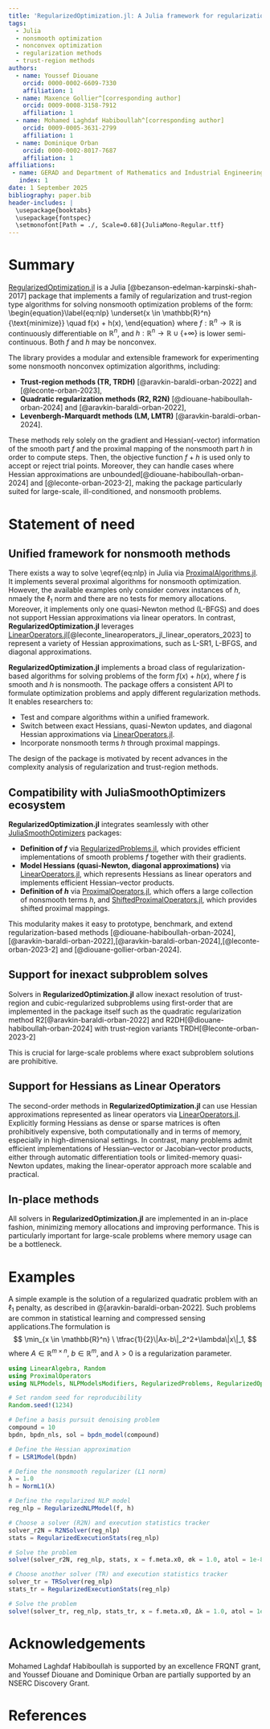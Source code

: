 ```yaml
---
title: 'RegularizedOptimization.jl: A Julia framework for regularization-based nonlinear optimization'
tags:
  - Julia
  - nonsmooth optimization
  - nonconvex optimization
  - regularization methods
  - trust-region methods
authors:
  - name: Youssef Diouane
    orcid: 0000-0002-6609-7330
    affiliation: 1
  - name: Maxence Gollier^[corresponding author]
    orcid: 0009-0008-3158-7912
    affiliation: 1
  - name: Mohamed Laghdaf Habiboullah^[corresponding author]
    orcid: 0009-0005-3631-2799
    affiliation: 1
  - name: Dominique Orban
    orcid: 0000-0002-8017-7687
    affiliation: 1
affiliations:
 - name: GERAD and Department of Mathematics and Industrial Engineering, Polytechnique Montréal, QC, Canada
   index: 1
date: 1 September 2025
bibliography: paper.bib
header-includes: |
  \usepackage{booktabs}
  \usepackage{fontspec}
  \setmonofont[Path = ./, Scale=0.68]{JuliaMono-Regular.ttf}
---
```


# Summary

[RegularizedOptimization.jl](https://github.com/JuliaSmoothOptimizers/RegularizedOptimization.jl) is a Julia [@bezanson-edelman-karpinski-shah-2017] package that implements a family of regularization and trust-region type algorithms for solving nonsmooth optimization problems of the form:
\begin{equation}\label{eq:nlp}
    \underset{x \in \mathbb{R}^n}{\text{minimize}} \quad f(x) + h(x),
\end{equation}
where $f: \mathbb{R}^n \to \mathbb{R}$ is continuously differentiable on $\mathbb{R}^n$, and $h: \mathbb{R}^n \to \mathbb{R} \cup \{+\infty\}$ is lower semi-continuous.
Both $f$ and $h$ may be nonconvex.

The library provides a modular and extensible framework for experimenting some nonsmooth nonconvex optimization algorithms, including:

- **Trust-region methods (TR, TRDH)** [@aravkin-baraldi-orban-2022] and [@leconte-orban-2023],
- **Quadratic regularization methods (R2, R2N)** [@diouane-habiboullah-orban-2024] and [@aravkin-baraldi-orban-2022],
- **Levenbergh-Marquardt methods (LM, LMTR)** [@aravkin-baraldi-orban-2024].

These methods rely solely on the gradient and Hessian(-vector) information of the smooth part $f$ and the proximal mapping of the nonsmooth part $h$ in order to compute steps.
Then, the objective function $f + h$ is used only to accept or reject trial points.
Moreover, they can handle cases where Hessian approximations are unbounded[@diouane-habiboullah-orban-2024] and [@leconte-orban-2023-2], making the package particularly suited for large-scale, ill-conditioned, and nonsmooth problems.

# Statement of need

## Unified framework for nonsmooth methods

There exists a way to solve \eqref{eq:nlp} in Julia via [ProximalAlgorithms.jl](https://github.com/JuliaFirstOrder/ProximalAlgorithms.jl).
It implements several proximal algorithms for nonsmooth optimization.
However, the available examples only consider convex instances of $h$, nmaely the $\ell_1$ norm and there are no tests for memory allocations.
Moreover, it implements only one quasi-Newton method (L-BFGS) and does not support Hessian approximations via linear operators.
In contrast, **RegularizedOptimization.jl** leverages [LinearOperators.jl](https://github.com/JuliaSmoothOptimizers/LinearOperators.jl)[@leconte_linearoperators_jl_linear_operators_2023] to represent a variety of Hessian approximations, such as L-SR1, L-BFGS, and diagonal approximations.

**RegularizedOptimization.jl** implements a broad class of regularization-based algorithms for solving problems of the form $f(x) + h(x)$, where $f$ is smooth and $h$ is nonsmooth.
The package offers a consistent API to formulate optimization problems and apply different regularization methods.
It enables researchers to:

- Test and compare algorithms within a unified framework.
- Switch between exact Hessians, quasi-Newton updates, and diagonal Hessian approximations via [LinearOperators.jl](https://github.com/JuliaSmoothOptimizers/LinearOperators.jl).
- Incorporate nonsmooth terms $h$ through proximal mappings.

The design of the package is motivated by recent advances in the complexity analysis of regularization and trust-region methods.

## Compatibility with JuliaSmoothOptimizers ecosystem

**RegularizedOptimization.jl** integrates seamlessly with other [JuliaSmoothOptimizers](https://github.com/JuliaSmoothOptimizers) packages:

- **Definition of $f$** via [RegularizedProblems.jl](https://github.com/JuliaSmoothOptimizers/RegularizedProblems.jl), which provides efficient implementations of smooth problems $f$ together with their gradients.
- **Model Hessians (quasi-Newton, diagonal approximations)** via [LinearOperators.jl](https://github.com/JuliaSmoothOptimizers/LinearOperators.jl), which represents Hessians as linear operators and implements efficient Hessian–vector products.
- **Definition of $h$** via [ProximalOperators.jl](https://github.com/JuliaSmoothOptimizers/ProximalOperators.jl), which offers a large collection of nonsmooth terms $h$, and [ShiftedProximalOperators.jl](https://github.com/JuliaSmoothOptimizers/ShiftedProximalOperators.jl), which provides shifted proximal mappings.

This modularity makes it easy to prototype, benchmark, and extend regularization-based methods [@diouane-habiboullah-orban-2024],[@aravkin-baraldi-orban-2022],[@aravkin-baraldi-orban-2024],[@leconte-orban-2023-2] and [@diouane-gollier-orban-2024].

## Support for inexact subproblem solves

Solvers in **RegularizedOptimization.jl** allow inexact resolution of trust-region and cubic-regularized subproblems using first-order that are implemented in the package itself such as the quadratic regularization method R2[@aravkin-baraldi-orban-2022] and R2DH[@diouane-habiboullah-orban-2024] with trust-region variants TRDH[@leconte-orban-2023-2]

This is crucial for large-scale problems where exact subproblem solutions are prohibitive.

## Support for Hessians as Linear Operators

The second-order methods in **RegularizedOptimization.jl** can use Hessian approximations represented as linear operators via [LinearOperators.jl](https://github.com/JuliaSmoothOptimizers/LinearOperators.jl).
Explicitly forming Hessians as dense or sparse matrices is often prohibitively expensive, both computationally and in terms of memory, especially in high-dimensional settings.
In contrast, many problems admit efficient implementations of Hessian–vector or Jacobian–vector products, either through automatic differentiation tools or limited-memory quasi-Newton updates, making the linear-operator approach more scalable and practical.

## In-place methods

All solvers in **RegularizedOptimization.jl** are implemented in an in-place fashion, minimizing memory allocations and improving performance.
This is particularly important for large-scale problems where memory usage can be a bottleneck.

# Examples

A simple example is the solution of a regularized quadratic problem with an $\ell_1$ penalty, as described in @[aravkin-baraldi-orban-2022].
Such problems are common in statistical learning and compressed sensing applications.The formulation is
$$
  \min_{x \in \mathbb{R}^n} \ \tfrac{1}{2}\|Ax-b\|_2^2+\lambda\|x\|_1,
$$
where $A \in \mathbb{R}^{m \times n}$, $b \in \mathbb{R}^m$, and $\lambda>0$ is a regularization parameter.

```julia
using LinearAlgebra, Random
using ProximalOperators
using NLPModels, NLPModelsModifiers, RegularizedProblems, RegularizedOptimization, SolverCore

# Set random seed for reproducibility
Random.seed!(1234)   

# Define a basis pursuit denoising problem
compound = 10
bpdn, bpdn_nls, sol = bpdn_model(compound)

# Define the Hessian approximation
f = LSR1Model(bpdn)

# Define the nonsmooth regularizer (L1 norm) 
λ = 1.0
h = NormL1(λ)

# Define the regularized NLP model
reg_nlp = RegularizedNLPModel(f, h)

# Choose a solver (R2N) and execution statistics tracker
solver_r2N = R2NSolver(reg_nlp)
stats = RegularizedExecutionStats(reg_nlp)

# Solve the problem 
solve!(solver_r2N, reg_nlp, stats, x = f.meta.x0, σk = 1.0, atol = 1e-8, rtol = 1e-8, verbose = 1)

# Choose another solver (TR) and execution statistics tracker
solver_tr = TRSolver(reg_nlp)
stats_tr = RegularizedExecutionStats(reg_nlp)

# Solve the problem
solve!(solver_tr, reg_nlp, stats_tr, x = f.meta.x0, Δk = 1.0, atol = 1e-8, rtol = 1e-8, verbose = 1)
```

# Acknowledgements

Mohamed Laghdaf Habiboullah is supported by an excellence FRQNT grant,
and Youssef Diouane and Dominique Orban are partially supported by an NSERC Discovery Grant.

# References
